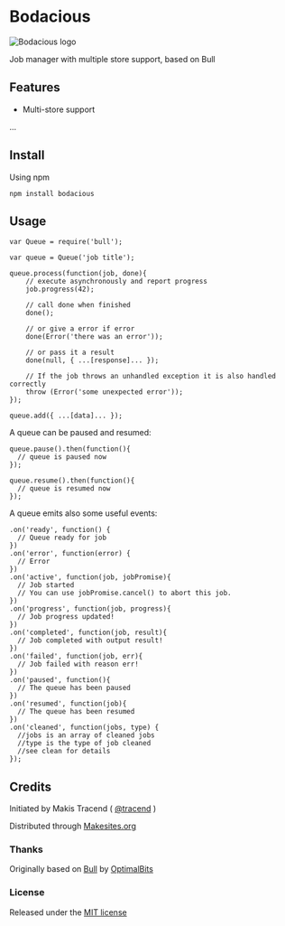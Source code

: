 # Bodacious

![Bodacious logo](http://i.imgur.com/imdhQOY.png)

Job manager with multiple store support, based on Bull


## Features

* Multi-store support

...

## Install

Using npm
```
npm install bodacious
```

## Usage

```
var Queue = require('bull');

var queue = Queue('job title');

queue.process(function(job, done){
	// execute asynchronously and report progress
	job.progress(42);

	// call done when finished
	done();

	// or give a error if error
	done(Error('there was an error'));

	// or pass it a result
	done(null, { ...[response]... });

	// If the job throws an unhandled exception it is also handled correctly
	throw (Error('some unexpected error'));
});

queue.add({ ...[data]... });
```
A queue can be paused and resumed:

```
queue.pause().then(function(){
  // queue is paused now
});

queue.resume().then(function(){
  // queue is resumed now
});
```
A queue emits also some useful events:

```
.on('ready', function() {
  // Queue ready for job
})
.on('error', function(error) {
  // Error
})
.on('active', function(job, jobPromise){
  // Job started
  // You can use jobPromise.cancel() to abort this job.
})
.on('progress', function(job, progress){
  // Job progress updated!
})
.on('completed', function(job, result){
  // Job completed with output result!
})
.on('failed', function(job, err){
  // Job failed with reason err!
})
.on('paused', function(){
  // The queue has been paused
})
.on('resumed', function(job){
  // The queue has been resumed
})
.on('cleaned', function(jobs, type) {
  //jobs is an array of cleaned jobs
  //type is the type of job cleaned
  //see clean for details
});
```

## Credits

Initiated by Makis Tracend ( [@tracend](https://github.com/tracend) )

Distributed through [Makesites.org](http://makesites.org)

### Thanks

Originally based on [Bull](https://github.com/OptimalBits/bull) by [OptimalBits](https://github.com/OptimalBits)

### License

Released under the [MIT license](http://makesites.org/licenses/MIT)
